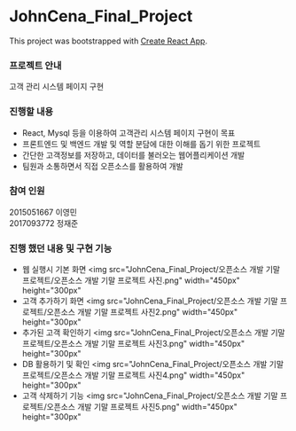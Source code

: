 # JohnCena_Final_Project

This project was bootstrapped with [Create React App](https://github.com/facebook/create-react-app).

### 프로젝트 안내
  고객 관리 시스템 페이지 구현
  
### 진행할 내용
- React, Mysql 등을 이용하여 고객관리 시스템 페이지 구현이 목표 <br>
- 프론트엔드 및 백엔드 개발 및 역할 분담에 대한 이해를 돕기 위한 프로젝트<br>
- 간단한 고객정보를 저장하고, 데이터를 불러오는 웹어플리케이션 개발<br>
- 팀원과 소통하면서 직접 오픈소스를 활용하여 개발

### 참여 인원
  2015051667 이영민 <br>
  2017093772 정재준
  
### 진행 했던 내용 및 구현 기능
- 웹 실행시 기본 화면
<img src="JohnCena_Final_Project/오픈소스 개발 기말 프로젝트/오픈소스 개발 기말 프로젝트 사진.png" width="450px" height="300px"
- 고객 추가하기 화면
<img src="JohnCena_Final_Project/오픈소스 개발 기말 프로젝트/오픈소스 개발 기말 프로젝트 사진2.png" width="450px" height="300px"
- 추가된 고객 확인하기
<img src="JohnCena_Final_Project/오픈소스 개발 기말 프로젝트/오픈소스 개발 기말 프로젝트 사진3.png" width="450px" height="300px"
- DB 활용하기 및 확인
<img src="JohnCena_Final_Project/오픈소스 개발 기말 프로젝트/오픈소스 개발 기말 프로젝트 사진4.png" width="450px" height="300px"
- 고객 삭제하기 기능
<img src="JohnCena_Final_Project/오픈소스 개발 기말 프로젝트/오픈소스 개발 기말 프로젝트 사진5.png" width="450px" height="300px"
